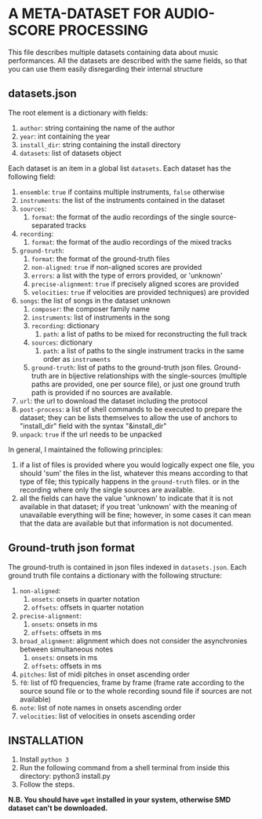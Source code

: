 # A META-DATASET FOR AUDIO-SCORE PROCESSING

This file describes multiple datasets containing data about music
performances. All the datasets are described with the same fields, so that
you can use them easily disregarding their internal structure


## datasets.json
The root element is a dictionary with fields:
1. `author`: string containing the name of the author
2. `year`: int containing the year
3. `install_dir`: string containing the install directory
4. `datasets`: list of datasets object

Each dataset is an item in a global list `datasets`.
Each dataset has the following field:
1. `ensemble`: `true` if contains multiple instruments, `false` otherwise
2. `instruments`: the list of the instruments contained in the dataset
3. `sources`:
    1. `format`: the format of the audio recordings of the single
source-separated tracks
4. `recording`:
    1. `format`: the format of the audio recordings of the mixed tracks
5. `ground-truth`:
    1. `format`: the format of the ground-truth files
    2. `non-aligned`: `true` if non-aligned scores are provided
    3. `errors`: a list with the type of errors provided, or 'unknown'
    4. `precise-alignment`: `true` if precisely aligned scores are provided
    5. `velocities`: `true` if velocities are provided
techniques) are provided
6.  `songs`: the list of songs in the dataset unknown
    1. `composer`: the composer family name
    2. `instruments`: list of instruments in the song
    3. `recording`: dictionary
        1. `path`: a list of paths to be mixed for reconstructing the full track
    4. `sources`: dictionary
        1. `path`: a list of paths to the single instrument tracks in the same
order as `instruments`
    5. `ground-truth`: list of paths to the ground-truth json files. Ground-truth are in
bijective relationships with the single-sources (multiple paths are provided, one per
source file), or just one ground truth path is provided
if no sources are available.
7.  `url`: the url to download the dataset including the protocol
8.  `post-process`: a list of shell commands to be executed to prepare the
dataset; they can be lists themselves to allow the use of anchors to "install_dir"
field with the syntax "&install_dir"
9.  `unpack`: `true` if the url needs to be unpacked


In general, I maintained the following principles:
1. if a list of files is provided where you would logically expect one file,
you should 'sum' the files in the list, whatever this means according to that
type of file; this typically happens in the `ground-truth` files. or in the recording
where only the single sources are available.
2. all the fields can have the value 'unknown' to indicate that it is not
available in that dataset; if you treat 'unknown' with the meaning of unavailable everything will be fine; however, in some cases it can mean that the data are available but that information is not documented.

## Ground-truth json format

The ground-truth is contained in json files indexed in `datasets.json`. Each ground truth
file contains a dictionary with the following structure:
1. `non-aligned`:
    1. `onsets`: onsets in quarter notation
    2. `offsets`: offsets in quarter notation
2. `precise-alignment`:
    1. `onsets`: onsets in ms
    2. `offsets`: offsets in ms
3. `broad_alignment`: alignment which does not consider the asynchronies between
simultaneous notes
    1. `onsets`: onsets in ms
    2. `offsets`: offsets in ms
4. `pitches`: list of midi pitches in onset ascending order
5. `f0`: list of f0 frequencies, frame by frame (frame rate according to the source sound
file or to the whole recording sound file if sources are not available)
6. `note`: list of note names in onsets ascending order
7. `velocities`: list of velocities in onsets ascending order

## INSTALLATION
1. Install `python 3`
2. Run the following command from a shell terminal from inside this
directory: python3 install.py
3. Follow the steps.

**N.B. You should have `wget` installed in your system, otherwise SMD dataset
can't be downloaded.**

